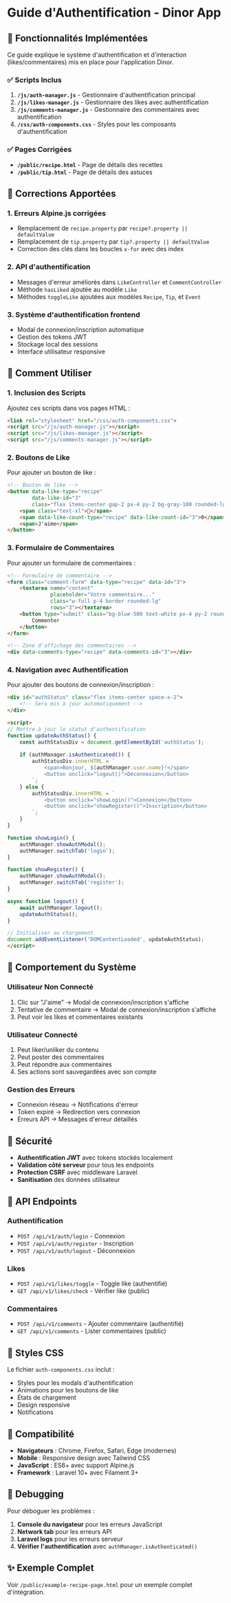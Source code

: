 # Guide d'Authentification - Dinor App

## 🚀 Fonctionnalités Implémentées

Ce guide explique le système d'authentification et d'interaction (likes/commentaires) mis en place pour l'application Dinor.

### ✅ Scripts Inclus

1. **`/js/auth-manager.js`** - Gestionnaire d'authentification principal
2. **`/js/likes-manager.js`** - Gestionnaire des likes avec authentification
3. **`/js/comments-manager.js`** - Gestionnaire des commentaires avec authentification
4. **`/css/auth-components.css`** - Styles pour les composants d'authentification

### ✅ Pages Corrigées

- **`/public/recipe.html`** - Page de détails des recettes
- **`/public/tip.html`** - Page de détails des astuces

## 🔧 Corrections Apportées

### 1. **Erreurs Alpine.js corrigées**
- Remplacement de `recipe.property` par `recipe?.property || defaultValue`
- Remplacement de `tip.property` par `tip?.property || defaultValue`
- Correction des clés dans les boucles `x-for` avec des index

### 2. **API d'authentification**
- Messages d'erreur améliorés dans `LikeController` et `CommentController`
- Méthode `hasLiked` ajoutée au modèle `Like`
- Méthodes `toggleLike` ajoutées aux modèles `Recipe`, `Tip`, et `Event`

### 3. **Système d'authentification frontend**
- Modal de connexion/inscription automatique
- Gestion des tokens JWT
- Stockage local des sessions
- Interface utilisateur responsive

## 📱 Comment Utiliser

### 1. **Inclusion des Scripts**

Ajoutez ces scripts dans vos pages HTML :

```html
<link rel="stylesheet" href="/css/auth-components.css">
<script src="/js/auth-manager.js"></script>
<script src="/js/likes-manager.js"></script>
<script src="/js/comments-manager.js"></script>
```

### 2. **Boutons de Like**

Pour ajouter un bouton de like :

```html
<!-- Bouton de like -->
<button data-like-type="recipe" 
        data-like-id="3" 
        class="flex items-center gap-2 px-4 py-2 bg-gray-100 rounded-lg hover:bg-gray-200">
    <span class="text-xl">🤍</span>
    <span data-like-count-type="recipe" data-like-count-id="3">0</span>
    <span>J'aime</span>
</button>
```

### 3. **Formulaire de Commentaires**

Pour ajouter un formulaire de commentaires :

```html
<!-- Formulaire de commentaire -->
<form class="comment-form" data-type="recipe" data-id="3">
    <textarea name="content" 
              placeholder="Votre commentaire..." 
              class="w-full p-4 border rounded-lg"
              rows="3"></textarea>
    <button type="submit" class="bg-blue-500 text-white px-4 py-2 rounded">
        Commenter
    </button>
</form>

<!-- Zone d'affichage des commentaires -->
<div data-comments-type="recipe" data-comments-id="3"></div>
```

### 4. **Navigation avec Authentification**

Pour ajouter des boutons de connexion/inscription :

```html
<div id="authStatus" class="flex items-center space-x-2">
    <!-- Sera mis à jour automatiquement -->
</div>

<script>
// Mettre à jour le statut d'authentification
function updateAuthStatus() {
    const authStatusDiv = document.getElementById('authStatus');
    
    if (authManager.isAuthenticated()) {
        authStatusDiv.innerHTML = `
            <span>Bonjour, ${authManager.user.name}!</span>
            <button onclick="logout()">Déconnexion</button>
        `;
    } else {
        authStatusDiv.innerHTML = `
            <button onclick="showLogin()">Connexion</button>
            <button onclick="showRegister()">Inscription</button>
        `;
    }
}

function showLogin() {
    authManager.showAuthModal();
    authManager.switchTab('login');
}

function showRegister() {
    authManager.showAuthModal();
    authManager.switchTab('register');
}

async function logout() {
    await authManager.logout();
    updateAuthStatus();
}

// Initialiser au chargement
document.addEventListener('DOMContentLoaded', updateAuthStatus);
</script>
```

## 🎯 Comportement du Système

### **Utilisateur Non Connecté**
1. Clic sur "J'aime" → Modal de connexion/inscription s'affiche
2. Tentative de commentaire → Modal de connexion/inscription s'affiche
3. Peut voir les likes et commentaires existants

### **Utilisateur Connecté**
1. Peut liker/unliker du contenu
2. Peut poster des commentaires
3. Peut répondre aux commentaires
4. Ses actions sont sauvegardées avec son compte

### **Gestion des Erreurs**
- Connexion réseau → Notifications d'erreur
- Token expiré → Redirection vers connexion
- Erreurs API → Messages d'erreur détaillés

## 🔐 Sécurité

- **Authentification JWT** avec tokens stockés localement
- **Validation côté serveur** pour tous les endpoints
- **Protection CSRF** avec middleware Laravel
- **Sanitisation** des données utilisateur

## 🚀 API Endpoints

### Authentification
- `POST /api/v1/auth/login` - Connexion
- `POST /api/v1/auth/register` - Inscription  
- `POST /api/v1/auth/logout` - Déconnexion

### Likes
- `POST /api/v1/likes/toggle` - Toggle like (authentifié)
- `GET /api/v1/likes/check` - Vérifier like (public)

### Commentaires
- `POST /api/v1/comments` - Ajouter commentaire (authentifié)
- `GET /api/v1/comments` - Lister commentaires (public)

## 🎨 Styles CSS

Le fichier `auth-components.css` inclut :
- Styles pour les modals d'authentification
- Animations pour les boutons de like
- États de chargement
- Design responsive
- Notifications

## 📱 Compatibilité

- **Navigateurs** : Chrome, Firefox, Safari, Edge (modernes)
- **Mobile** : Responsive design avec Tailwind CSS
- **JavaScript** : ES6+ avec support Alpine.js
- **Framework** : Laravel 10+ avec Filament 3+

## 🐛 Debugging

Pour déboguer les problèmes :

1. **Console du navigateur** pour les erreurs JavaScript
2. **Network tab** pour les erreurs API
3. **Laravel logs** pour les erreurs serveur
4. **Vérifier l'authentification** avec `authManager.isAuthenticated()`

## ✨ Exemple Complet

Voir `/public/example-recipe-page.html` pour un exemple complet d'intégration.